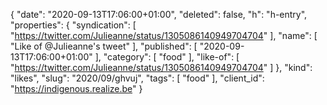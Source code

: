 {
  "date": "2020-09-13T17:06:00+01:00",
  "deleted": false,
  "h": "h-entry",
  "properties": {
    "syndication": [
      "https://twitter.com/Julieanne/status/1305086140949704704"
    ],
    "name": [
      "Like of @Julieanne's tweet"
    ],
    "published": [
      "2020-09-13T17:06:00+01:00"
    ],
    "category": [
      "food"
    ],
    "like-of": [
      "https://twitter.com/Julieanne/status/1305086140949704704"
    ]
  },
  "kind": "likes",
  "slug": "2020/09/ghvuj",
  "tags": [
    "food"
  ],
  "client_id": "https://indigenous.realize.be"
}
